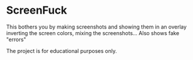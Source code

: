 # ScreenFuck

This bothers you by making screenshots and showing them in an overlay inverting the screen colors, mixing the screenshots... Also shows fake "errors"

The project is for educational purposes only.
